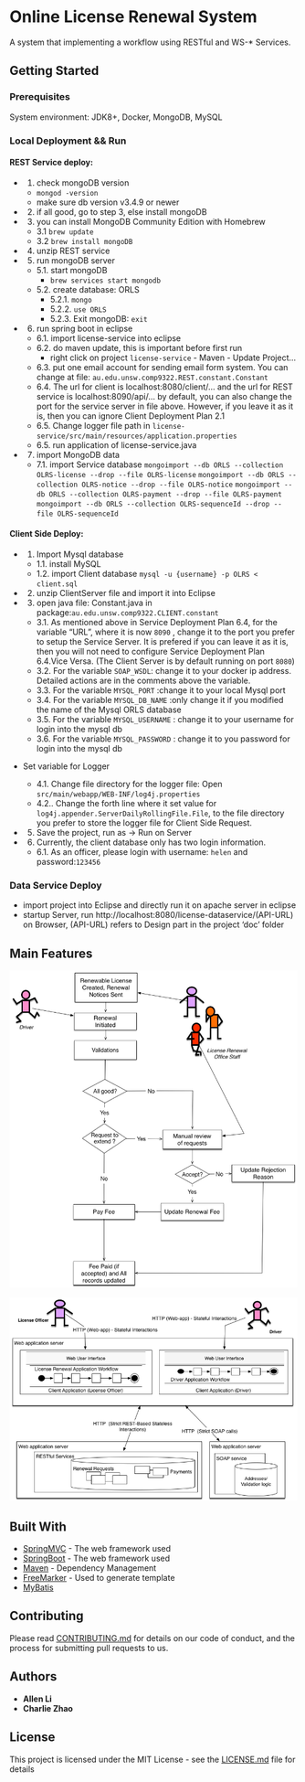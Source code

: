 # Online License Renewal System

A system that implementing a workflow using RESTful and WS-* Services.

## Getting Started

### Prerequisites

System environment: JDK8+, Docker, MongoDB, MySQL

### Local Deployment && Run

#### REST Service deploy:
  * 1. check mongoDB version
    * `mongod -version`
    * make sure db version v3.4.9 or newer
  * 2. if all good, go to step 3, else install mongoDB
  * 3. you can install MongoDB Community Edition with Homebrew
    * 3.1 `brew update`
    * 3.2 `brew install mongoDB`
  * 4. unzip REST service
  * 5. run mongoDB server
    * 5.1. start mongoDB
      * `brew services start mongodb`
    * 5.2. create database: ORLS
      * 5.2.1. `mongo`
      * 5.2.2. `use ORLS`
      * 5.2.3. Exit mongoDB: `exit`
  * 6. run spring boot in eclipse
    * 6.1. import license-service into eclipse
    * 6.2. do maven update, this is important before first run
      * right click on project `license-service` - Maven - Update Project…
    * 6.3. put one email account for sending email form system. You can change at file: `au.edu.unsw.comp9322.REST.constant.Constant`
    * 6.4. The url for client is localhost:8080/client/... and the url for REST service is localhost:8090/api/... by default, you can also change the port for the service server in file above. However, if you leave it as it is, then you can ignore Client Deployment Plan 2.1    
    * 6.5. Change logger file path in `license-service/src/main/resources/application.properties`
    * 6.5. run application of license-service.java
  * 7. import MongoDB data
    * 7.1. import Service database
      `mongoimport --db ORLS --collection OLRS-license --drop --file OLRS-license`
      `mongoimport --db ORLS --collection OLRS-notice --drop --file OLRS-notice`
      `mongoimport --db ORLS --collection OLRS-payment --drop --file OLRS-payment`
      `mongoimport --db ORLS --collection OLRS-sequenceId --drop --file OLRS-sequenceId`

#### Client Side Deploy:
  * 1. Import Mysql database

    * 1.1. install MySQL
    * 1.2. import Client database
      `mysql -u {username} -p OLRS < client.sql`
  * 2. unzip ClientServer file and import it into Eclipse
  * 3. open java file: Constant.java in package:`au.edu.unsw.comp9322.CLIENT.constant`
    * 3.1. As mentioned above in Service Deployment Plan 6.4, for the variable “URL”, where it is now `8090` , change it to the port you prefer to setup the Service Server. It is prefered if you can leave it as it is, then you will not need to configure Service Deployment Plan 6.4.Vice Versa. (The Client Server is by default running on port `8080`)
    * 3.2. For the variable `SOAP_WSDL`: change it to your docker ip address. Detailed actions are in the comments above the variable.
    * 3.3. For the variable `MYSQL_PORT` :change it to your local Mysql port
    * 3.4. For the variable `MYSQL_DB_NAME` :only change it if you modified the name of the Mysql ORLS database
    * 3.5. For the variable `MYSQL_USERNAME` : change it to your username for login into the mysql db
    * 3.6. For the variable `MYSQL_PASSWORD` : change it to you password for login into the mysql db
  * Set variable for Logger
    * 4.1. Change file directory for the logger file: Open `src/main/webapp/WEB-INF/log4j.properties`
    * 4.2.. Change the forth line where it set value for `log4j.appender.ServerDailyRollingFile.File`, to the file directory you prefer to store the logger file for Client Side Request.
  * 5. Save the project, run as -> Run on Server
  * 6. Currently, the client database only has two login information. 
    * 6.1. As an officer, please login with username: `helen` and password:`123456`

### Data Service Deploy
  * import project into Eclipse and directly run it on apache server in eclipse
  * startup Server, run http://localhost:8080/license-dataservice/(API-URL) on Browser, (API-URL) refers to Design part in the project ‘doc’ folder


## Main Features

![](./doc/overview.png)

![](./doc/overview2.png)

## Built With

* [SpringMVC](https://docs.spring.io/spring/docs/current/spring-framework-reference/web.html) - The web framework used
* [SpringBoot](https://spring.io/projects/spring-boot) - The web framework used
* [Maven](https://maven.apache.org/) - Dependency Management
* [FreeMarker](https://rometools.github.io/rome/) - Used to generate template
* [MyBatis](http://www.mybatis.org/mybatis-3/)

## Contributing

Please read [CONTRIBUTING.md](https://gist.github.com/PurpleBooth/b24679402957c63ec426) for details on our code of conduct, and the process for submitting pull requests to us. 

## Authors

* **Allen Li**
* **Charlie Zhao**

## License

This project is licensed under the MIT License - see the [LICENSE.md](LICENSE.md) file for details
